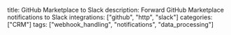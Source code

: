 title: GitHub Marketplace to Slack
description: Forward GitHub Marketplace notifications to Slack
integrations: ["github", "http", "slack"]
categories: ["CRM"]
tags: ["webhook_handling", "notifications", "data_processing"]
